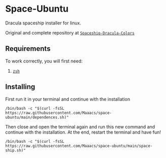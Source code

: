# Space-Ubuntu
Dracula spaceship installer for linux.

Original and complete repository at [`Spaceship-Dracula-Colors`](https://github.com/Maaacs/Spaceship-Dracula-Colors)

## Requirements

To work correctly, you will first need:

1. [`zsh`](https://github.com/ohmyzsh/ohmyzsh/wiki/Installing-ZSH) 

## Installing

First run it in your terminal and continue with the installation
```
/bin/bash -c "$(curl -fsSL https://raw.githubusercontent.com/Maaacs/space-ubuntu/main/dependences.sh)"
```

Then close and open the terminal again and run this new command and continue with the installation. At the end, restart the terminal and have fun!

```
/bin/bash -c "$(curl -fsSL https://raw.githubusercontent.com/Maaacs/space-ubuntu/main/space-ship.sh)"
```
